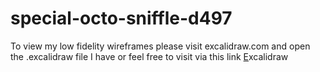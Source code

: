 # special-octo-sniffle-d497

To view my low fidelity wireframes please visit excalidraw.com and open the .excalidraw file I have or feel free to visit via this link [E](https://excalidraw.com/#json=3N45qZKoemSZeFj0a1Wk3,nqLKFdPXvZFodcsNPOs_iQ)xcalidraw
